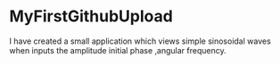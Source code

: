 # MyFirstGithubUpload
I have created a small application which views simple sinosoidal waves when inputs the amplitude initial phase ,angular frequency.
